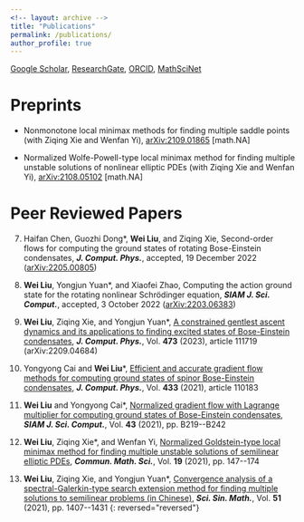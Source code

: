 ```yaml
---
<!-- layout: archive -->
title: "Publications"
permalink: /publications/
author_profile: true
---
```


<!-- URLs: -->
[Google Scholar](https://scholar.google.com/citations?user=boygCawAAAAJ&hl=en), 
[ResearchGate](https://www.researchgate.net/profile/Wei-Liu-698), 
[ORCID](https://orcid.org/0000-0002-2926-2667), 
[MathSciNet](https://mathscinet.ams.org/mathscinet/MRAuthorID/1423454)

 
<!-- {% if author.googlescholar %}
  You can also find my articles on <u><a href="{{author.googlescholar}}">my Google Scholar profile</a>.</u>
{% endif %} 

{% include base_path %}

{% for post in site.publications reversed %}
  {% include archive-single.html %}
{% endfor %}
 -->
 
 
Preprints
======

<!-- **Wei Liu**, Ziqing Xie<sup>*</sup>, and Wenfan Yi,  -->
*	Nonmonotone local minimax methods for finding multiple saddle points 
	(with Ziqing Xie and Wenfan Yi), 
	[arXiv:2109.01865](http://arxiv.org/abs/2109.01865) [math.NA]
  <!-- submitted to J. Comput. Math. -->

<!-- **Wei Liu**, Ziqing Xie, and Wenfan Yi<sup>*</sup>,  -->
*	Normalized Wolfe-Powell-type local minimax method for finding multiple unstable solutions of nonlinear elliptic PDEs 
	(with Ziqing Xie and Wenfan Yi),
	[arXiv:2108.05102](http://arxiv.org/abs/2108.05102) [math.NA]
  <!-- submitted to Sci. China Math. -->



Peer Reviewed Papers
======

7. Haifan Chen, Guozhi Dong*, **Wei Liu**, and Ziqing Xie, 
  Second-order flows for computing the ground states of rotating Bose-Einstein condensates,
  _**J. Comput. Phys.**_, accepted, 19 December 2022 ([arXiv:2205.00805](https://arxiv.org/abs/2205.00805))

6. **Wei Liu**, Yongjun Yuan*, and Xiaofei Zhao,
  Computing the action ground state for the rotating nonlinear Schrödinger equation, 
  _**SIAM J. Sci. Comput.**_, accepted, 3 October 2022 ([arXiv:2203.06383](https://arxiv.org/abs/2203.06383))

5. **Wei Liu**, Ziqing Xie, and Yongjun Yuan*,
  [A constrained gentlest ascent dynamics and its applications to finding excited states of Bose-Einstein condensates](https://doi.org/10.1016/j.jcp.2022.111719), 
  _**J. Comput. Phys.**_, Vol. **473** (2023), article 111719 (arXiv:2209.04684)

4. Yongyong Cai and **Wei Liu***,
  [Efficient and accurate gradient flow methods for computing ground states of spinor Bose-Einstein condensates](https://doi.org/10.1016/j.jcp.2021.110183), 
  _**J. Comput. Phys.**_, Vol. **433** (2021), article 110183

3. **Wei Liu** and Yongyong Cai*, 
  [Normalized gradient flow with Lagrange multiplier for computing ground states of Bose-Einstein condensates](https://doi.org/10.1137/20M1328002), 
  _**SIAM J. Sci. Comput.**_, Vol. **43** (2021), pp. B219--B242

2. **Wei Liu**, Ziqing Xie*, and Wenfan Yi, 
  [Normalized Goldstein-type local minimax method for finding multiple unstable solutions of semilinear elliptic PDEs](https://doi.org/10.4310/CMS.2021.v19.n1.a6), 
  _**Commun. Math. Sci.**_, Vol. **19** (2021), pp. 147--174

1. **Wei Liu**, Ziqing Xie, and Yongjun Yuan*, 
  [Convergence analysis of a spectral-Galerkin-type search extension method for finding multiple solutions to semilinear problems (in Chinese)](https://doi.org/10.1360/SCM-2019-0357),
  _**Sci. Sin. Math.**_, Vol. **51** (2021), pp. 1407--1431
{: reversed="reversed"}


